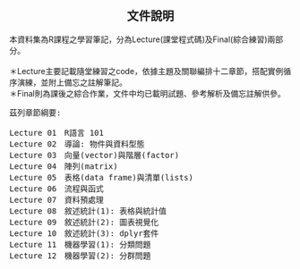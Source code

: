 
<h2 align="center">文件說明</h2>

<p>本資料集為R課程之學習筆記，分為Lecture(課堂程式碼)及Final(綜合練習)兩部分。<br><br>
＊Lecture主要記載隨堂練習之code，依據主題及關聯編排十二章節，搭配實例循序演練，並附上備忘之註解筆記。<br>
＊Final則為課後之綜合作業，文件中均已載明試題、參考解析及備忘註解供參。</p>

<pre>
茲列章節綱要:

Lecture 01　R語言 101
Lecture 02　導論: 物件與資料型態
Lecture 03　向量(vector)與階層(factor)
Lecture 04　陣列(matrix)
Lecture 05　表格(data frame)與清單(lists)
Lecture 06　流程與函式
Lecture 07　資料預處理
Lecture 08　敘述統計(1): 表格與統計值
Lecture 09　敘述統計(2): 圖表視覺化
Lecture 10　敘述統計(3): dplyr套件
Lecture 11　機器學習(1): 分類問題
Lecture 12　機器學習(2): 分群問題
</pre>
